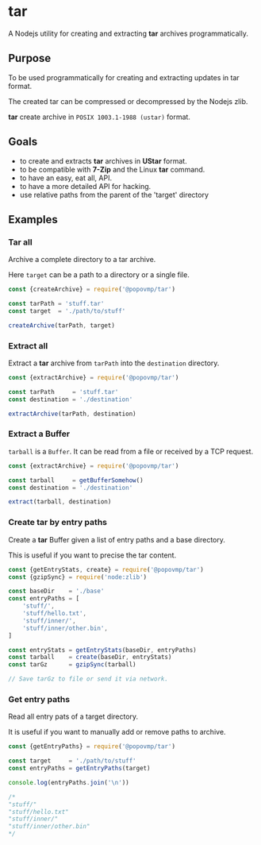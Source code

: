 # tar

A Nodejs utility for creating and extracting __tar__ archives programmatically.

## Purpose

To be used programmatically for creating and extracting updates in tar format.

The created tar can be compressed or decompressed by the Nodejs zlib. 

__tar__ create archive in `POSIX 1003.1-1988 (ustar)` format.

## Goals

- to create and extracts __tar__ archives in __UStar__ format.
- to be compatible with __7-Zip__ and the Linux __tar__  command.
- to have an easy, eat all, API.
- to have a more detailed API for hacking.
- use relative paths from the parent of the 'target' directory

## Examples

### Tar all

Archive a complete directory to a tar archive.

Here `target` can be a path to a directory or a single file. 

```JavaScript
const {createArchive} = require('@popovmp/tar')

const tarPath = 'stuff.tar'
const target  = './path/to/stuff'

createArchive(tarPath, target)
```

### Extract all

Extract a __tar__ archive from `tarPath` into the `destination` directory. 

```JavaScript
const {extractArchive} = require('@popovmp/tar')

const tarPath     = 'stuff.tar'
const destination = './destination'

extractArchive(tarPath, destination)
```

### Extract a Buffer

`tarball` is a `Buffer`. It can be read from a file or received by a TCP request.

```JavaScript
const {extractArchive} = require('@popovmp/tar')

const tarball     = getBufferSomehow()
const destination = './destination'

extract(tarball, destination)
```

### Create tar by entry paths

Create a __tar__ Buffer given a list of entry paths and a base directory.

This is useful if you want to precise the tar content. 

```JavaScript
const {getEntryStats, create} = require('@popovmp/tar')
const {gzipSync} = require('node:zlib')

const baseDir    = './base'
const entryPaths = [
	'stuff/',
	'stuff/hello.txt',
	'stuff/inner/',
	'stuff/inner/other.bin',
]

const entryStats = getEntryStats(baseDir, entryPaths)
const tarball    = create(baseDir, entryStats)
const tarGz      = gzipSync(tarball)

// Save tarGz to file or send it via network.
```

### Get entry paths

Read all entry pats of a target directory.

It is useful if you want to manually add or remove paths to archive.

```JavaScript
const {getEntryPaths} = require('@popovmp/tar')

const target     = './path/to/stuff'
const entryPaths = getEntryPaths(target)

console.log(entryPaths.join('\n'))    

/* 
"stuff/"
"stuff/hello.txt"
"stuff/inner/"
"stuff/inner/other.bin"
*/
```
